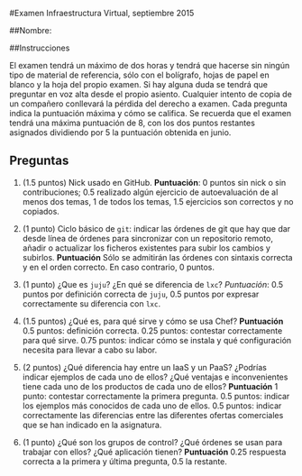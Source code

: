 #Examen Infraestructura Virtual, septiembre 2015

##Nombre:


##Instrucciones

El examen tendrá un máximo de dos horas y tendrá que hacerse sin
ningún tipo de material de referencia, sólo con el bolígrafo, hojas de
papel en blanco y la hoja del propio examen. Si hay alguna duda se
tendrá que preguntar en voz alta desde el propio asiento. Cualquier
intento de copia de un compañero conllevará la pérdida del derecho a
examen. Cada pregunta indica la puntuación máxima y cómo se
califica. Se recuerda que el examen tendrá una máxima puntuación de 8,
con los dos puntos restantes asignados dividiendo por 5 la puntuación
obtenida en junio. 

## Preguntas

1. (1.5 puntos) Nick usado en GitHub. **Puntuación**: 0 puntos sin
   nick o sin contribuciones; 0.5 realizado algún ejercicio
   de autoevaluación de al menos dos temas, 1 de todos los temas, 1.5 ejercicios son correctos y no copiados.

2. (1 punto) Ciclo básico de `git`: indicar las órdenes de git que hay
   que dar desde línea de órdenes para sincronizar con un repositorio remoto,
   añadir o actualizar los ficheros existentes para subir
   los cambios y subirlos. **Puntuación** Sólo se admitirán las órdenes con sintaxis correcta y en el orden correcto. En caso contrario, 0 puntos.

3. (1 punto) ¿Que es `juju`? ¿En qué se diferencia de `lxc`?
   *Puntuación*: 0.5 puntos por definición correcta de `juju`, 0.5
   puntos por expresar correctamente su diferencia con `lxc`.

4. (1.5 puntos) ¿Qué es, para qué sirve y cómo se usa Chef?
   **Puntuación** 0.5 puntos: definición correcta. 0.25 puntos:
   contestar correctamente para qué sirve. 0.75 puntos: indicar cómo
   se instala y qué configuración necesita para llevar a cabo su
   labor.

5. (2 puntos) ¿Qué diferencia hay entre un IaaS y un PaaS? ¿Podrías
   indicar ejemplos de cada uno de ellos? ¿Qué ventajas e
   inconvenientes tiene cada uno de los productos de cada uno de
   ellos? **Puntuación** 1 punto: contestar correctamente la primera
   pregunta. 0.5 puntos: indicar los ejemplos más conocidos de cada
   uno de ellos. 0.5 puntos: indicar correctamente las diferencias
   entre las diferentes ofertas comerciales que se han indicado en la
   asignatura.

6. (1 punto) ¿Qué son los grupos de control? ¿Qué órdenes se usan para
   trabajar con ellos? ¿Qué aplicación tienen? **Puntuación** 0.25
   respuesta correcta a la primera y última pregunta, 0.5 la restante. 
